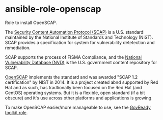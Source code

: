 # ansible-role-openscap

Role to install OpenSCAP.

The [Security Content Automation Protocol (SCAP)](http://scap.nist.gov/) is a U.S. standard maintained by the National Institute of Standards and Technology (NIST). SCAP provides a specification for system for vulnerability detetection and remediation.

SCAP supports the process of FISMA Compliance, and the [National Vulnerability Database (NVD)](http://nvd.nist.gov/) is the U.S. government content repository for SCAP.

[OpenSCAP](https://www.open-scap.org/) implements the standard and was awarded "SCAP 1.2 certification" by NIST in 2014. It is a project created abnd supported by Red Hat and as such, has tradtionally been focused on the Red Hat (and CentOS) operating systems. But it is a flexible, open standard (if a bit obscure) and it's use across other platforms and applications is growing.

To make OpenSCAP easier/more manageable to use, see the [GovReady toolkit role](https://galaxy.ansible.com/openprivacy/govready/).
